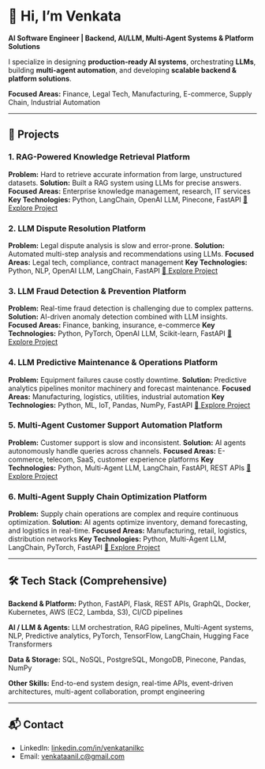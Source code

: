 # 👋 Hi, I’m Venkata

**AI Software Engineer | Backend, AI/LLM, Multi-Agent Systems & Platform Solutions**

I specialize in designing **production-ready AI systems**, orchestrating **LLMs**, building **multi-agent automation**, and developing **scalable backend & platform solutions**.

**Focused Areas:** Finance, Legal Tech, Manufacturing, E-commerce, Supply Chain, Industrial Automation

---

## 🚀 Projects

### **1. RAG-Powered Knowledge Retrieval Platform**

**Problem:** Hard to retrieve accurate information from large, unstructured datasets.
**Solution:** Built a RAG system using LLMs for precise answers.
**Focused Areas:** Enterprise knowledge management, research, IT services
**Key Technologies:** Python, LangChain, OpenAI LLM, Pinecone, FastAPI
[🔗 Explore Project](./rag-knowledge-retrieval)

### **2. LLM Dispute Resolution Platform**

**Problem:** Legal dispute analysis is slow and error-prone.
**Solution:** Automated multi-step analysis and recommendations using LLMs.
**Focused Areas:** Legal tech, compliance, contract management
**Key Technologies:** Python, NLP, OpenAI LLM, LangChain, FastAPI
[🔗 Explore Project](./llm-dispute-resolution)

### **3. LLM Fraud Detection & Prevention Platform**

**Problem:** Real-time fraud detection is challenging due to complex patterns.
**Solution:** AI-driven anomaly detection combined with LLM insights.
**Focused Areas:** Finance, banking, insurance, e-commerce
**Key Technologies:** Python, PyTorch, OpenAI LLM, Scikit-learn, FastAPI
[🔗 Explore Project](./llm-fraud-detection)

### **4. LLM Predictive Maintenance & Operations Platform**

**Problem:** Equipment failures cause costly downtime.
**Solution:** Predictive analytics pipelines monitor machinery and forecast maintenance.
**Focused Areas:** Manufacturing, logistics, utilities, industrial automation
**Key Technologies:** Python, ML, IoT, Pandas, NumPy, FastAPI
[🔗 Explore Project](./llm-predictive-maintenance)

### **5. Multi-Agent Customer Support Automation Platform**

**Problem:** Customer support is slow and inconsistent.
**Solution:** AI agents autonomously handle queries across channels.
**Focused Areas:** E-commerce, telecom, SaaS, customer experience platforms
**Key Technologies:** Python, Multi-Agent LLM, LangChain, FastAPI, REST APIs
[🔗 Explore Project](./multi-agent-customer-support)

### **6. Multi-Agent Supply Chain Optimization Platform**

**Problem:** Supply chain operations are complex and require continuous optimization.
**Solution:** AI agents optimize inventory, demand forecasting, and logistics in real-time.
**Focused Areas:** Manufacturing, retail, logistics, distribution networks
**Key Technologies:** Python, Multi-Agent LLM, LangChain, PyTorch, FastAPI
[🔗 Explore Project](./multi-agent-supply-chain)

---

## 🛠️ Tech Stack (Comprehensive)

**Backend & Platform:** Python, FastAPI, Flask, REST APIs, GraphQL, Docker, Kubernetes, AWS (EC2, Lambda, S3), CI/CD pipelines

**AI / LLM & Agents:** LLM orchestration, RAG pipelines, Multi-Agent systems, NLP, Predictive analytics, PyTorch, TensorFlow, LangChain, Hugging Face Transformers

**Data & Storage:** SQL, NoSQL, PostgreSQL, MongoDB, Pinecone, Pandas, NumPy

**Other Skills:** End-to-end system design, real-time APIs, event-driven architectures, multi-agent collaboration, prompt engineering

---

## 📬 Contact

* LinkedIn: [linkedin.com/in/venkatanilkc](https://linkedin.com/in/venkatanilkc)
* Email: [venkataanil.c@gmail.com](mailto:venkataanil.c@gmail.com)
 
